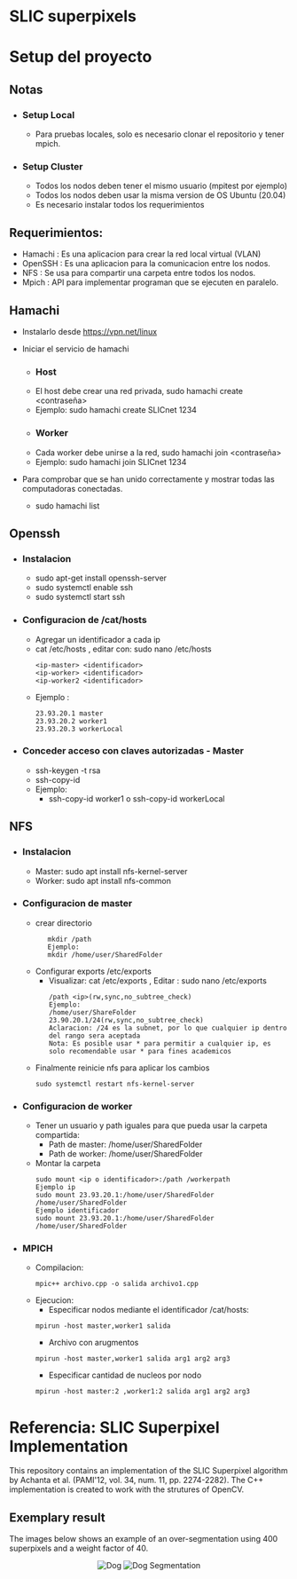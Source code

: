 # SLIC superpixels

# Setup del proyecto

## Notas
   * ### Setup Local
      * Para pruebas locales, solo es necesario clonar el repositorio y tener mpich.
  
   * ### Setup Cluster
      * Todos los nodos deben tener el mismo usuario (mpitest por ejemplo)
      * Todos los nodos deben usar la misma version de OS Ubuntu (20.04)
      * Es necesario instalar todos los requerimientos

## Requerimientos:
* Hamachi : Es una aplicacion para crear la red local virtual (VLAN)
* OpenSSH : Es una aplicacion para la comunicacion entre los nodos.
* NFS     : Se usa para compartir una carpeta entre todos los nodos.
* Mpich   : API para implementar programan que se ejecuten en paralelo.

## Hamachi
* Instalarlo desde https://vpn.net/linux
* Iniciar el servicio de hamachi
   * ### Host
   * El host debe crear una red privada, sudo hamachi create <nombre-red> <contraseña>
   * Ejemplo: sudo hamachi create SLICnet 1234
   * ### Worker
   * Cada worker debe unirse a la red, sudo hamachi join <nombre-red> <contraseña>
   * Ejemplo: sudo hamachi join SLICnet 1234

* Para comprobar que se han unido correctamente y mostrar todas las computadoras conectadas.
   * sudo hamachi list


## Openssh
* ### Instalacion
   * sudo apt-get install openssh-server
   * sudo systemctl enable ssh
   * sudo systemctl start ssh
* ### Configuracion de /cat/hosts 
   * Agregar un identificador a cada ip
   * cat /etc/hosts , editar con: sudo nano /etc/hosts
     ```
     <ip-master> <identificador>
     <ip-worker> <identificador>
     <ip-worker2 <identificador>
     ```
   * Ejemplo : 
     ```
     23.93.20.1 master
     23.93.20.2 worker1
     23.93.20.3 workerLocal
     ```
* ### Conceder acceso con claves autorizadas - Master
   * ssh-keygen -t rsa
   * ssh-copy-id <ip-workerx>
   * Ejemplo:
        * ssh-copy-id worker1 o ssh-copy-id workerLocal

## NFS
* ### Instalacion
   * Master: sudo apt install nfs-kernel-server
   * Worker: sudo apt install nfs-common
* ### Configuracion de master
   * crear directorio
     ```
        mkdir /path
        Ejemplo:
        mkdir /home/user/SharedFolder
     ```
   * Configurar exports /etc/exports
      * Visualizar: cat /etc/exports , Editar : sudo nano /etc/exports
        ```
        /path <ip>(rw,sync,no_subtree_check)
        Ejemplo:
        /home/user/ShareFolder 23.90.20.1/24(rw,sync,no_subtree_check)
        Aclaracion: /24 es la subnet, por lo que cualquier ip dentro del rango sera aceptada
        Nota: Es posible usar * para permitir a cualquier ip, es solo recomendable usar * para fines academicos
        ```
   * Finalmente reinicie nfs para aplicar los cambios 
     ```
     sudo systemctl restart nfs-kernel-server
     ```
* ### Configuracion de worker
   * Tener un usuario y path iguales para que pueda usar la carpeta compartida:
     * Path de master:  /home/user/SharedFolder
     * Path de worker:  /home/user/SharedFolder
   * Montar la carpeta
        ```
        sudo mount <ip o identificador>:/path /workerpath
        Ejemplo ip 
        sudo mount 23.93.20.1:/home/user/SharedFolder /home/user/SharedFolder
        Ejemplo identificador 
        sudo mount 23.93.20.1:/home/user/SharedFolder /home/user/SharedFolder
        ```
* ### MPICH
   * Compilacion:
        ```
        mpic++ archivo.cpp -o salida archivo1.cpp 
        ```
   * Ejecucion:
        * Especificar nodos mediante el identificador /cat/hosts:
        ```
        mpirun -host master,worker1 salida
        ```
        * Archivo con arugmentos
        ```
        mpirun -host master,worker1 salida arg1 arg2 arg3
        ```
        * Especificar cantidad de nucleos por nodo
        ```diff
        mpirun -host master:2 ,worker1:2 salida arg1 arg2 arg3
        ```
       

  
# Referencia: SLIC Superpixel Implementation
This repository contains an implementation of the SLIC Superpixel algorithm by Achanta et al. (PAMI'12, vol. 34, num. 11, pp. 2274-2282). The C++ implementation is created to work with the strutures of OpenCV.

## Exemplary result
The images below shows an example of an over-segmentation using 400 superpixels and a weight factor of 40.
<p align="center">
  <img src="https://github.com/PSMM/SLIC-Superpixels/blob/master/dog.png?raw=true" alt="Dog"/>
  <img src="https://github.com/PSMM/SLIC-Superpixels/blob/master/dog_segmentation.png?raw=true" alt="Dog Segmentation"/>
</p>
